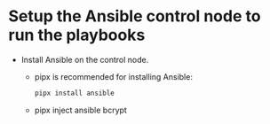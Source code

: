 # Setup the Ansible control node to run the playbooks

- Install Ansible on the control node.
  - pipx is recommended for installing Ansible:

    ```bash
    pipx install ansible
    ```

  - pipx inject ansible bcrypt

